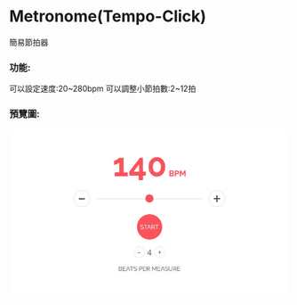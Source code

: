 # Metronome(Tempo-Click)
簡易節拍器

### 功能:
可以設定速度:20~280bpm
可以調整小節拍數:2~12拍

### 預覽圖:
![metronome](metronome.jpg)
